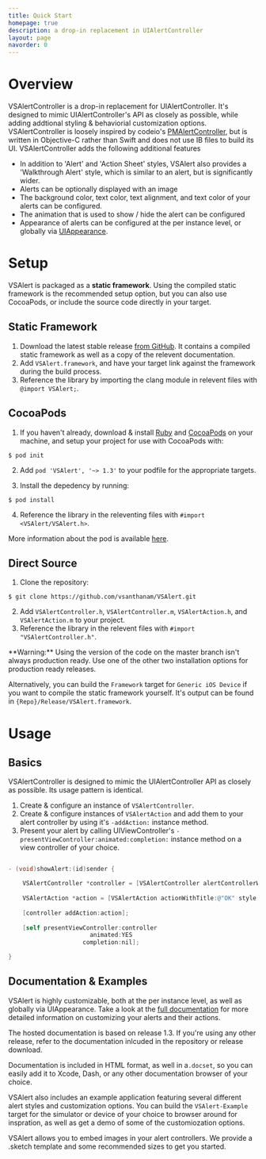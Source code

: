 ```yaml
---
title: Quick Start
homepage: true
description: a drop-in replacement in UIAlertController
layout: page
navorder: 0
---
```


# Overview

VSAlertController is a drop-in replacement for UIAlertController. It's designed to mimic UIAlertController's API as closely as possible, while adding addtional styling & behaviorial customization options. VSAlertController is loosely inspired by codeio's [PMAlertController](https://github.com/pmusolino/PMAlertController), but is written in Objective-C rather than Swift and does not use IB files to build its UI. VSAlertController adds the following additional features

* In addition to 'Alert' and 'Action Sheet' styles, VSAlert also provides a 'Walkthrough Alert' style, which is similar to an alert, but is significantly wider.
* Alerts can be optionally displayed with an image
* The background color, text color, text alignment, and text color of your alerts can be configured.
* The animation that is used to show / hide the alert can be configured
* Appearance of alerts can be configured at the per instance level, or globally via [UIAppearance](https://developer.apple.com/documentation/uikit/uiappearance?language=objc).

# Setup

VSAlert is packaged as a **static framework**. Using the compiled static framework is the recommended setup option, but you can also use CocoaPods, or include the source code directly in your target.

## Static Framework

1. Download the latest stable release [from GitHub](https://github.com/vsanthanam/VSAlert/releases). It contains a compiled static framework as well as a copy of the relevent documentation.
2. Add  `VSAlert.framework`, and have your target link against the framework during the build process.
3. Reference the library by importing the clang module in relevent files with `@import VSAlert;`.

## CocoaPods

1. If you haven't already, download & install [Ruby](https://www.ruby-lang.org/en/) and [CocoaPods](https://cocoapods.org) on your machine, and setup your project for use with CocoaPods with:

```
$ pod init
```

2. Add `pod 'VSAlert', '~> 1.3'` to your podfile for the appropriate targets.

3. Install the depedency by running:

```
$ pod install
```

4. Reference the library in the releventing files with `#import <VSAlert/VSAlert.h>`.

More information about the pod is available [here](https://cocoapods.org/pods/VSAlert).

## Direct Source

1. Clone the repository:

```
$ git clone https://github.com/vsanthanam/VSAlert.git
```

2. Add `VSAlertController.h`, `VSAlertController.m`, `VSAlertAction.h`, and `VSAlertAction.m` to your project.
3. Reference the library in the relevent files with `#import "VSAlertController.h"`.

<div class="alert alert-warning" markdown="1">
**Warning:** Using the version of the code on the master branch isn't always production ready. Use one of the other two installation options for production ready releases.
</div>

Alternatively, you can build the `Framework` target for `Generic iOS Device` if you want to compile the static framework yourself. It's output can be found in `{Repo}/Release/VSAlert.framework`.

# Usage

## Basics

VSAlertController is designed to mimic the UIAlertController API as closely as possible. Its usage pattern is identical.

1. Create & configure an instance of `VSAlertController`.
2. Create & configure instances of `VSAlertAction` and add them to your alert controller by using it's `-addAction:` instance method.
3. Present your alert by calling UIViewController's `-presentViewController:animated:completion:` instance method on a view controller of your choice.

```objective-c

- (void)showAlert:(id)sender {

    VSAlertController *controller = [VSAlertController alertControllerWithTitle:@"Title" message:@"Message" style:VSAlertControllerStyleAlert];
                                                                          
    VSAlertAction *action = [VSAlertAction actionWithTitle:@"OK" style:VSAlertActionStyleCancel action:nil];
    
    [controller addAction:action];
    
    [self presentViewController:controller
                       animated:YES
                     completion:nil];

}

```

## Documentation & Examples

VSAlert is highly customizable, both at the per instance level, as well as globally via UIAppearance. Take a look at the [full documentation](https://code.vsanthanam.com/VSAlert/Documentation/index.html) for more detailed information on customizing your alerts and their actions.

The hosted documentation is based on release 1.3. If you're using any other release, refer to the documentation inlcuded in the repository or release download. 

Documentation is included in HTML format, as well in a`.docset`, so you can easily add it to Xcode, Dash, or any other documentation browser of your choice.

VSAlert also includes an example application featuring several different alert styles and customization options. You can build the `VSAlert-Example` target for the simulator or device of your choice to browser around for inspration, as well as get a demo of some of the customiozation options.

VSAlert allows you to embed images in your alert controllers. We provide a .sketch template and some recommended sizes to get you started.
